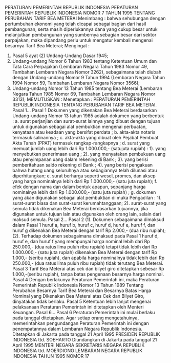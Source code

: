  PERATURAN PEMERINTAH REPUBLIK INDONESIA PERATURAN PEMERINTAH REPUBLIK INDONESIA NOMOR 7 TAHUN 1995 TENTANG PERUBAHAN TARIF BEA METERAI
Menimbang :
 bahwa sehubungan dengan pertumbuhan ekonomi yang telah dicapai sebagai bagian dari hasil pembangunan, serta masih diperlukannya dana yang cukup besar untuk melanjutkan pembangunan yang sumbernya sebagian besar dari sektor perpajakan, maka dipandang perlu untuk mengatur kembali mengenai besarnya Tarif Bea Meterai;
Mengingat :

1. Pasal 5 ayat (2) Undang-Undang Dasar 1945;
2. Undang-undang Nomor 6 Tahun 1983 tentang Ketentuan Umum dan Tata Cara Perpajakan (Lembaran Negara Tahun 1983 Nomor 49, Tambahan Lembaran Negara Nomor 3262), sebagaimana telah diubah dengan Undang-undang Nomor 9 Tahun 1994 (Lembaran Negara Tahun 1994 Nomor 59, Tambahan Lembaran Negara Nomor 3566);
3. Undang-undang Nomor 13 Tahun 1985 tentang Bea Meterai (Lembaran Negara Tahun 1985 Nomor 69, Tambahan Lembaran Negara Nomor 3313);
MEMUTUSKAN :
 Menetapkan : PERATURAN PEMERINTAH REPUBLIK INDONESIA TENTANG PERUBAHAN TARIF BEA METERAI. Pasal 1…
Pasal 1
Dokumen yang dikenakan Bea Meterai berdasarkan Undang-undang Nomor 13 tahun 1985 adalah dokumen yang berbentuk :
a. surat perjanjian dan surat-surat lainnya yang dibuat dengan tujuan untuk digunakan sebagai alat pembuktian mengenai perbuatan, kenyataan atau keadaan yang bersifat perdata ;
b. akta-akta notaris termasuk salinannya ;
c. akta-akta yang dibuat oleh Pejabat Pembuat Akta Tanah (PPAT) termasuk rangkap-rangkapnya ;
d. surat yang memuat jumlah uang lebih dari Rp 1.000.000,- (satujuta rupiah) :
1). yang menyebutkan penerimaan uang ;
2). yang menyatakan pembukuan uang atau penyimpanan uang dalam rekening di Bank ;
3). yang berisi pemberitahuan saldo rekening di Bank ;
4). yang berisi pengakuan bahwa hutang uang seluruhnya atau sebagiannya telah dilunasi atau diperhitungkan;
e. surat berharga seperti wesel, promes, dan aksep yang harga nominalnya lebih dari Rp 1.000.000,- (satu juta rupiah);
f. efek dengan nama dan dalam bentuk apapun, sepanjang harga nominalnya lebih dari Rp 1.000.000,- (satu juta rupiah) ;
g. dokumen yang akan digunakan sebagai alat pembuktian di muka Pengadilan :
1). surat-surat biasa dan surat-surat kerumahtanggaan;
2). surat-surat yang semula tidak dikenakan Bea Meterai berdasarkan tujuannya, jika digunakan untuk tujuan lain atau digunakan oleh orang lain, selain dari maksud semula. Pasal 2…
Pasal 2
(1). Dokumen sebagaimana dimaksud dalam Pasal 1 huruf a, huruf b, huruf c, huruf d, huruf e, huruf f, dan huruf g dikenakan Bea Meterai dengan tarif Rp 2.000,- (dua ribu rupiah);
(2). Terhadap dokumen sebagaimana dimaksud pada Pasal 1 huruf d, huruf e, dan huruf f yang mempunyai harga nominal lebih dari Rp 250.000,- (dua ratus lima puluh ribu rupiah) tetapi tidak lebih dari Rp 1.000.000,- (satu juta rupiah) dikenakan Bea Meterai dengan tarif Rp 1.000,- (seribu rupiah), dan apabila harga nominalnya tidak lebih dari Rp 250.000,- (dua ratus lima puluh ribu rupiah) tidak terutang Bea Meterai.
Pasal 3
Tarif Bea Meterai atas cek dan bilyet giro ditetapkan sebesar Rp 1.000,-(seribu rupiah), tanpa batas pengenaan besarnya harga nominal.
Pasal 4
Dengan berlakunya Peraturan Pemerintah ini, maka Peraturan Pemerintah Republik Indonesia Nomor 13 Tahun 1989 Tentang Perubahan Besarnya Tarif Bea Meterai dan Besarnya Batas Harga Nominal yang Dikenakan Bea Meterai atas Cek dan Bilyet Giro, dinyatakan tidak berlaku.
Pasal 5
Ketentuan lebih lanjut mengenai pelaksanaan Peraturan Pemerintah ini ditetapkan oleh Menteri Keuangan. Pasal 6…
Pasal 6
Peraturan Pemerintah ini mulai berlaku pada tanggal ditetapkan.
Agar setiap orang mengetahuinya, memerintahkan pengundangan Peraturan Pemerintah ini dengan penempatannya dalam Lembaran Negara Republik Indonesia. Ditetapkan di Jakarta pada tanggal 21 April 1995 PRESIDEN REPUBLIK INDONESIA ttd. SOEHARTO Diundangkan di Jakarta pada tanggal 21 April 1995 MENTERI NEGARA SEKRETARIS NEGARA REPUBLIK INDONESIA ttd. MOERDIONO LEMBARAN NEGARA REPUBLIK INDONESIA TAHUN 1995 NOMOR 17